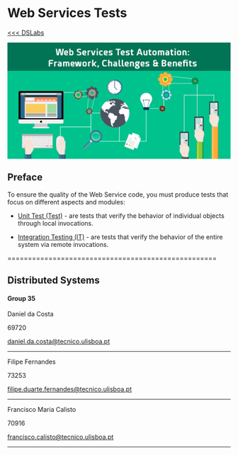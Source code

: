 # Web Services Tests

[<<< DSLabs](https://github.com/FMCalisto/DSLabs)

<img src="assets/image1.png" alt="Web Services" align="center" />

## Preface

To ensure the quality of the Web Service code, you must produce tests that focus on different aspects and modules:

- [Unit Test (Test)](https://en.wikipedia.org/wiki/Unit_testing) - are tests that verify the behavior of individual objects through local invocations.

- [Integration Testing (IT)](https://en.wikipedia.org/wiki/Integration_testing) - are tests that verify the behavior of the entire system via remote invocations.


===================================================

Distributed Systems
-------------------

#### Group 35

Daniel da Costa

69720

daniel.da.costa@tecnico.ulisboa.pt

-------------------

Filipe Fernandes

73253

filipe.duarte.fernandes@tecnico.ulisboa.pt

-------------------

Francisco Maria Calisto

70916

francisco.calisto@tecnico.ulisboa.pt

-------------------
